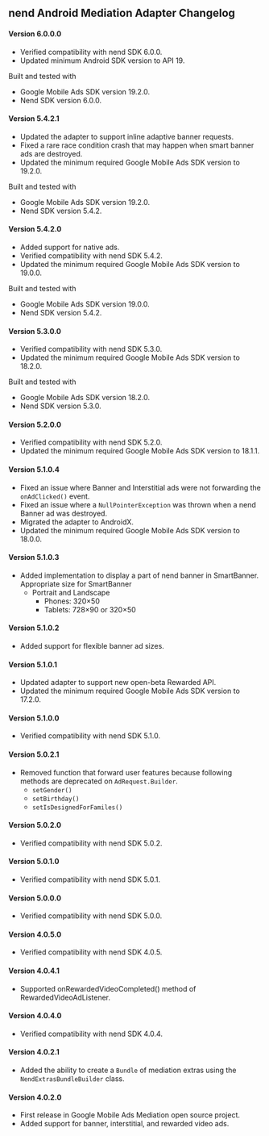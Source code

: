 ## nend Android Mediation Adapter Changelog

#### Version 6.0.0.0
- Verified compatibility with nend SDK 6.0.0.
- Updated minimum Android SDK version to API 19.

Built and tested with
- Google Mobile Ads SDK version 19.2.0.
- Nend SDK version 6.0.0.

#### Version 5.4.2.1
- Updated the adapter to support inline adaptive banner requests.
- Fixed a rare race condition crash that may happen when smart banner ads are destroyed.
- Updated the minimum required Google Mobile Ads SDK version to 19.2.0.

Built and tested with
- Google Mobile Ads SDK version 19.2.0.
- Nend SDK version 5.4.2.

#### Version 5.4.2.0
- Added support for native ads.
- Verified compatibility with nend SDK 5.4.2.
- Updated the minimum required Google Mobile Ads SDK version to 19.0.0.

Built and tested with
- Google Mobile Ads SDK version 19.0.0.
- Nend SDK version 5.4.2.

#### Version 5.3.0.0
- Verified compatibility with nend SDK 5.3.0.
- Updated the minimum required Google Mobile Ads SDK version to 18.2.0.

Built and tested with
- Google Mobile Ads SDK version 18.2.0.
- Nend SDK version 5.3.0.

#### Version 5.2.0.0
- Verified compatibility with nend SDK 5.2.0.
- Updated the minimum required Google Mobile Ads SDK version to 18.1.1.

#### Version 5.1.0.4
- Fixed an issue where Banner and Interstitial ads were not forwarding the `onAdClicked()` event.
- Fixed an issue where a `NullPointerException` was thrown when a nend Banner ad was destroyed.
- Migrated the adapter to AndroidX.
- Updated the minimum required Google Mobile Ads SDK version to 18.0.0.

#### Version 5.1.0.3
- Added implementation to display a part of nend banner in SmartBanner. Appropriate size for SmartBanner
  - Portrait and Landscape
    - Phones: 320×50
    - Tablets: 728×90 or 320×50

#### Version 5.1.0.2
- Added support for flexible banner ad sizes.

#### Version 5.1.0.1
- Updated adapter to support new open-beta Rewarded API.
- Updated the minimum required Google Mobile Ads SDK version to 17.2.0.

#### Version 5.1.0.0
- Verified compatibility with nend SDK 5.1.0.

#### Version 5.0.2.1
- Removed function that forward user features because following methods are deprecated on `AdRequest.Builder`.
  - `setGender()`
  - `setBirthday()`
  - `setIsDesignedForFamiles()`

#### Version 5.0.2.0
- Verified compatibility with nend SDK 5.0.2.

#### Version 5.0.1.0
- Verified compatibility with nend SDK 5.0.1.

#### Version 5.0.0.0
- Verified compatibility with nend SDK 5.0.0.

#### Version 4.0.5.0
- Verified compatibility with nend SDK 4.0.5.

#### Version 4.0.4.1
- Supported onRewardedVideoCompleted() method of RewardedVideoAdListener.

#### Version 4.0.4.0
- Verified compatibility with nend SDK 4.0.4.

#### Version 4.0.2.1
- Added the ability to create a `Bundle` of mediation extras using the
  `NendExtrasBundleBuilder` class.

#### Version 4.0.2.0
- First release in Google Mobile Ads Mediation open source project.
- Added support for banner, interstitial, and rewarded video ads.
